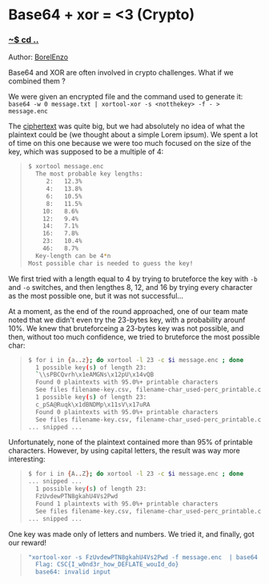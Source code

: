 # Base64 + xor = <3 (Crypto)

### [~$ cd ..](../)

Author: [BorelEnzo](https://borelenzo.github.io/CTFs/CSC_BE_2019/base64_xor/)

Base64 and XOR are often involved in crypto challenges. What if we combined them ?

We were given an encrypted file and the command used to generate it: `base64 -w 0 message.txt | xortool-xor -s <notthekey> -f - > message.enc`

The [ciphertext](assets/message.enc) was quite big, but we had absolutely no idea of what the plaintext could be (we thought about a simple Lorem ipsum). We spent a lot of time on this one
because we were too much focused on the size of the key, which was supposed to be a multiple of 4:

> ```sh
>$ xortool message.enc
>	The most probable key lengths:
>	   2:   12.3%
>	   4:   13.8%
>	   6:   10.5%
>	   8:   11.5%
>	  10:   8.6%
>	  12:   9.4%
>	  14:   7.1%
>	  16:   7.8%
>	  23:   10.4%
>	  46:   8.7%
>	Key-length can be 4*n
>Most possible char is needed to guess the key!
> ```

We first tried with a length equal to 4 by trying to bruteforce the key with `-b` and `-o` switches, and then lengthes 8, 12, and 16 by trying every character as the most possible one, but it was not successful...

At a moment, as the end of the round approached, one of our team mate noted that we didn't even try the 23-bytes key, with a probability arounf 10%. We knew that bruteforceing a 23-bytes key was not possible, and then,
without too much confidence, we tried to bruteforce the most possible char:

> ```sh
>$ for i in {a..z}; do xortool -l 23 -c $i message.enc ; done
>	1 possible key(s) of length 23:
>	`\\sPBCQvrh\x1eAMGNs\x12pU\x14vQB
>	Found 0 plaintexts with 95.0%+ printable characters
>	See files filename-key.csv, filename-char_used-perc_printable.csv
>	1 possible key(s) of length 23:
>	c_pSA@Ruqk\x1dBNDMp\x11sV\x17uRA
>	Found 0 plaintexts with 95.0%+ printable characters
>	See files filename-key.csv, filename-char_used-perc_printable.csv
> ... snipped ...
> ```

Unfortunately, none of the plaintext contained more than 95% of printable characters. However, by using capital letters, the result was way more interesting:

> ```sh
>$ for i in {A..Z}; do xortool -l 23 -c $i message.enc ; done
> ... snipped ...
>	1 possible key(s) of length 23:
>	FzUvdewPTN8gkahU4Vs2Pwd
>	Found 1 plaintexts with 95.0%+ printable characters
>	See files filename-key.csv, filename-char_used-perc_printable.csv
> ... snipped ...
> ```

One key was made only of letters and numbers. We tried it, and finally, got our reward!

> ```sh
>"xortool-xor -s FzUvdewPTN8gkahU4Vs2Pwd -f message.enc  | base64 -d | grep CSC
>	Flag: CSC{I_w0nd3r_how_DEFLATE_wouId_do}
>	base64: invalid input
> ```
